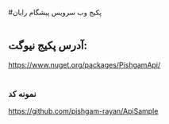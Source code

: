 ﻿#پکیج وب سرویس پیشگام رایان<br /><br />
## آدرس پکیج نیوگت:<br />
https://www.nuget.org/packages/PishgamApi/ <br /><br />
### نمونه کد<br />
https://github.com/pishgam-rayan/ApiSample <br /><br />
